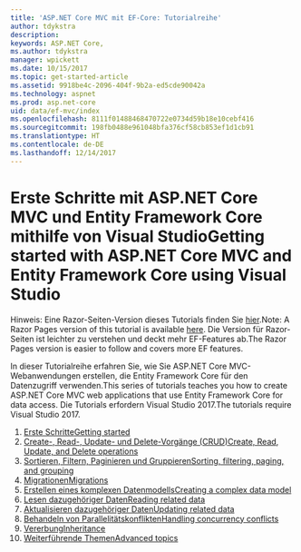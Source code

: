 ```yaml
---
title: 'ASP.NET Core MVC mit EF-Core: Tutorialreihe'
author: tdykstra
description: 
keywords: ASP.NET Core,
ms.author: tdykstra
manager: wpickett
ms.date: 10/15/2017
ms.topic: get-started-article
ms.assetid: 9918be4c-2096-404f-9b2a-ed5cde90042a
ms.technology: aspnet
ms.prod: asp.net-core
uid: data/ef-mvc/index
ms.openlocfilehash: 8111f01488468470722e0734d59b18e10cebf416
ms.sourcegitcommit: 198fb0488e961048bfa376cf58cb853ef1d1cb91
ms.translationtype: HT
ms.contentlocale: de-DE
ms.lasthandoff: 12/14/2017
---
```

# <a name="getting-started-with-aspnet-core-mvc-and-entity-framework-core-using-visual-studio"></a><span data-ttu-id="a7f73-103">Erste Schritte mit ASP.NET Core MVC und Entity Framework Core mithilfe von Visual Studio</span><span class="sxs-lookup"><span data-stu-id="a7f73-103">Getting started with ASP.NET Core MVC and Entity Framework Core using Visual Studio</span></span>

<span data-ttu-id="a7f73-104">Hinweis: Eine Razor-Seiten-Version dieses Tutorials finden Sie [hier](xref:data/ef-rp/intro).</span><span class="sxs-lookup"><span data-stu-id="a7f73-104">Note: A Razor Pages version of this tutorial is available [here](xref:data/ef-rp/intro).</span></span> <span data-ttu-id="a7f73-105">Die Version für Razor-Seiten ist leichter zu verstehen und deckt mehr EF-Features ab.</span><span class="sxs-lookup"><span data-stu-id="a7f73-105">The Razor Pages version is easier to follow and covers more EF features.</span></span>

<span data-ttu-id="a7f73-106">In dieser Tutorialreihe erfahren Sie, wie Sie ASP.NET Core MVC-Webanwendungen erstellen, die Entity Framework Core für den Datenzugriff verwenden.</span><span class="sxs-lookup"><span data-stu-id="a7f73-106">This series of tutorials teaches you how to create ASP.NET Core MVC web applications that use Entity Framework Core for data access.</span></span> <span data-ttu-id="a7f73-107">Die Tutorials erfordern Visual Studio 2017.</span><span class="sxs-lookup"><span data-stu-id="a7f73-107">The tutorials require Visual Studio 2017.</span></span>

1. [<span data-ttu-id="a7f73-108">Erste Schritte</span><span class="sxs-lookup"><span data-stu-id="a7f73-108">Getting started</span></span>](intro.md)
2. [<span data-ttu-id="a7f73-109">Create-, Read-, Update- und Delete-Vorgänge (CRUD)</span><span class="sxs-lookup"><span data-stu-id="a7f73-109">Create, Read, Update, and Delete operations</span></span>](crud.md)
3. [<span data-ttu-id="a7f73-110">Sortieren, Filtern, Paginieren und Gruppieren</span><span class="sxs-lookup"><span data-stu-id="a7f73-110">Sorting, filtering, paging, and grouping</span></span>](sort-filter-page.md)
4. [<span data-ttu-id="a7f73-111">Migrationen</span><span class="sxs-lookup"><span data-stu-id="a7f73-111">Migrations</span></span>](migrations.md)
5. [<span data-ttu-id="a7f73-112">Erstellen eines komplexen Datenmodells</span><span class="sxs-lookup"><span data-stu-id="a7f73-112">Creating a complex data model</span></span>](complex-data-model.md)
6. [<span data-ttu-id="a7f73-113">Lesen dazugehöriger Daten</span><span class="sxs-lookup"><span data-stu-id="a7f73-113">Reading related data</span></span>](read-related-data.md)
7. [<span data-ttu-id="a7f73-114">Aktualisieren dazugehöriger Daten</span><span class="sxs-lookup"><span data-stu-id="a7f73-114">Updating related data</span></span>](update-related-data.md)
8. [<span data-ttu-id="a7f73-115">Behandeln von Parallelitätskonflikten</span><span class="sxs-lookup"><span data-stu-id="a7f73-115">Handling concurrency conflicts</span></span>](concurrency.md)
9. [<span data-ttu-id="a7f73-116">Vererbung</span><span class="sxs-lookup"><span data-stu-id="a7f73-116">Inheritance</span></span>](inheritance.md)
10. [<span data-ttu-id="a7f73-117">Weiterführende Themen</span><span class="sxs-lookup"><span data-stu-id="a7f73-117">Advanced topics</span></span>](advanced.md)
